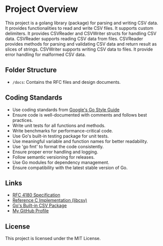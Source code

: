 # Project Overview

This project is a golang library (package) for parsing and writing CSV data.
It provides functionalities to read and write CSV files.
It supports custom delimiters.
It provides CSVReader and CSVWriter structs for handling CSV data.
CSVReader supports reading CSV data from files.
CSVReader provides methods for parsing and validating CSV data and return result as slices of strings.
CSVWriter supports writing CSV data to files.
It provide error handling for malformed CSV data.

## Folder Structure

- `/docs`: Contains the RFC files and design documents.

## Coding Standards

- Use coding standards from [Google's Go Style Guide](https://google.github.io/styleguide/go/)
- Ensure code is well-documented with comments and follows best practices.
- Write unit tests for all functions and methods.
- Write benchmarks for performance-critical code.
- Use Go's built-in testing package for unit tests.
- Use meaningful variable and function names for better readability.
- Use 'go fmt' to format the code consistently.
- Ensure proper error handling and logging.
- Follow semantic versioning for releases.
- Use Go modules for dependency management.
- Ensure compatibility with the latest stable version of Go.

## Links

- [RFC 4180 Specification](https://tools.ietf.org/html/rfc4180)
- [Reference C Implementation (libcsv)](https://github.com/rgamble/libcsv)
- [Go's Built-in CSV Package](https://golang.org/pkg/encoding/csv/)
- [My GitHub Profile](https://github.com/oleg578)

## License

This project is licensed under the MIT License.